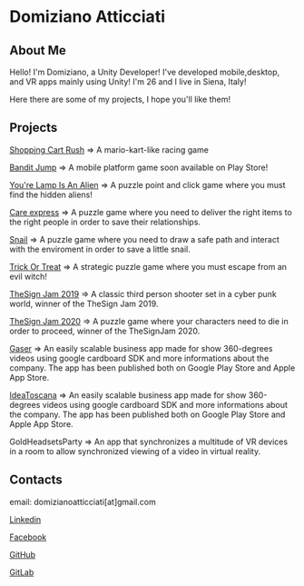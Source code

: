 # Domiziano Atticciati

## About Me


Hello! I'm Domiziano, a Unity Developer! I've developed mobile,desktop, and VR apps mainly using Unity!
I'm 26 and I live in Siena, Italy!

Here there are some of my projects, I hope you'll like them!

 

## Projects

[Shopping Cart Rush](https://drive.google.com/file/d/1LVEtFjZvi6NoKusJ0LomPotycTWH84LR/view?usp=sharing) => A mario-kart-like racing game

[Bandit Jump](https://drive.google.com/file/d/1zPDlI_GAnlY5wdcpfAR5NML70lh5v6BE/view?usp=sharing) => A mobile platform game soon available on Play Store! 

[You're Lamp Is An Alien](https://globalgamejam.org/2021/games/your-lamp-alien-0) => A puzzle point and click game where you must find the hidden aliens!

[Care express](https://globalgamejam.org/2020/games/care-express-1) => A puzzle game where you need to deliver the right items to the right people in order to save their relationships.

[Snail](https://globalgamejam.org/2019/games/snil) => A puzzle game where you need to draw a safe path and interact with the enviroment in order to save a little snail.

[Trick Or Treat](https://github.com/Leonardo-Fiori/trickortreat)  => A strategic puzzle game where you must escape from  an evil witch!

[TheSign Jam 2019](https://gitlab.com/domiziano/the-sign-jam-2019) => A classic third person shooter set in a cyber punk world, winner of the TheSign Jam 2019.

[TheSign Jam 2020](https://github.com/KlausRenzo/TSjam2020) => A puzzle game where your characters need to die in order to proceed, winner of the TheSignJam 2020.

[Gaser](https://play.google.com/store/apps/details?id=com.goldenterprise.gruppogaser&gl=IT) => An easily scalable business app made for show 360-degrees videos using google cardboard SDK and more informations about the company. The app has been published both on Google Play Store and Apple App Store.

[IdeaToscana](https://play.google.com/store/apps/details?id=com.goldenterprise.ideaToscana&gl=IT) => An easily scalable business app made for show 360-degrees videos using google cardboard SDK and more informations about the company. The app has been published both on Google Play Store and Apple App Store.

GoldHeadsetsParty => An app that synchronizes a multitude of VR devices in a room to allow synchronized viewing of a video in virtual reality.



## Contacts

email: domizianoatticciati[at]gmail.com

[Linkedin](https://www.linkedin.com/in/domiziano-atticciati-dev)

[Facebook](https://www.facebook.com/giangingella/)

[GitHub](https://github.com/DomizianoAtticciati)

[GitLab](https://gitlab.com/domiziano)
